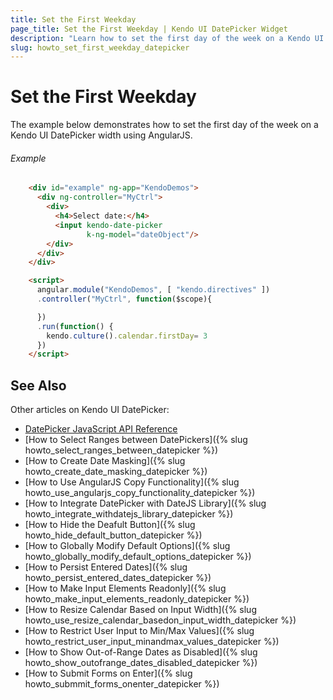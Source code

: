 ```yaml
---
title: Set the First Weekday
page_title: Set the First Weekday | Kendo UI DatePicker Widget
description: "Learn how to set the first day of the week on a Kendo UI DatePicker width using AngularJS."
slug: howto_set_first_weekday_datepicker
---
```


# Set the First Weekday

The example below demonstrates how to set the first day of the week on a Kendo UI DatePicker width using AngularJS.

###### Example

```html
	<div id="example" ng-app="KendoDemos">
      <div ng-controller="MyCtrl">
        <div>
          <h4>Select date:</h4>
          <input kendo-date-picker
                 k-ng-model="dateObject"/>
        </div>
      </div>
    </div>

    <script>
      angular.module("KendoDemos", [ "kendo.directives" ])
      .controller("MyCtrl", function($scope){

      })
      .run(function() {
      	kendo.culture().calendar.firstDay= 3
      })
    </script>
```

## See Also

Other articles on Kendo UI DatePicker:

* [DatePicker JavaScript API Reference](/api/javascript/ui/datepicker)
* [How to Select Ranges between DatePickers]({% slug howto_select_ranges_between_datepicker %})
* [How to Create Date Masking]({% slug howto_create_date_masking_datepicker %})
* [How to Use AngularJS Copy Functionality]({% slug howto_use_angularjs_copy_functionality_datepicker %})
* [How to Integrate DatePicker with DateJS Library]({% slug howto_integrate_withdatejs_library_datepicker %})
* [How to Hide the Deafult Button]({% slug howto_hide_default_button_datepicker %})
* [How to Globally Modify Default Options]({% slug howto_globally_modify_default_options_datepicker %})
* [How to Persist Entered Dates]({% slug howto_persist_entered_dates_datepicker %})
* [How to Make Input Elements Readonly]({% slug howto_make_input_elements_readonly_datepicker %})
* [How to Resize Calendar Based on Input Width]({% slug howto_use_resize_calendar_basedon_input_width_datepicker %})
* [How to Restrict User Input to Min/Max Values]({% slug howto_restrict_user_input_minandmax_values_datepicker %})
* [How to Show Out-of-Range Dates as Disabled]({% slug howto_show_outofrange_dates_disabled_datepicker %})
* [How to Submit Forms on Enter]({% slug howto_submmit_forms_onenter_datepicker %})
